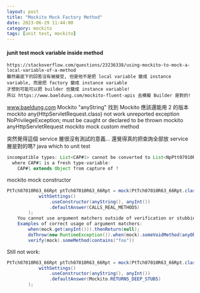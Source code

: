 ```yaml
---
layout: post
title: "Mockito Mock Factory Method"
date: 2023-06-29 11:44:00
category: mockito
tags: [unit test, mockito]
---
```


#### junit test mock variable inside method
	https://stackoverflow.com/questions/23236338/using-mockito-to-mock-a-local-variable-of-a-method
	雖然最底下的回答沒有被接受, 但是他不是把 local variable 變成 instance variable, 而是把 factory 變成 instance variable
	才想到可能可以把 builder 也變成 instance variable!
	所以 https://www.baeldung.com/mockito-fluent-apis 去模擬 Builder 是對的!
www.baeldung.com Mockito "anyString"
找到 Mockito 應該還能用 2 的版本
mockito any(HttpServletRequest.class) not work
	unreported exception NoPrivilegeException; must be caught or declared to be thrown
mockito anyHttpServletRequest
mockito mock custom method

突然覺得這個 service 層很沒有測試的意義...
	還覺得真的把查詢全部放 service 層是對的嗎?
java which to unit test

```java
incompatible types: List<CAP#1> cannot be converted to List<NpPtt07010R612Bean>
  where CAP#1 is a fresh type-variable:
    CAP#1 extends Object from capture of ?
```

mockito mock constructor

```java
PtTch07010R63_66Rpt ptTch07010R63_66Rpt = mock(PtTch07010R63_66Rpt.class,
			withSettings()
				.useConstructor(anyString(), anyInt())
				.defaultAnswer(CALLS_REAL_METHODS)
		);
	You cannot use argument matchers outside of verification or stubbing.
	Examples of correct usage of argument matchers:
	    when(mock.get(anyInt())).thenReturn(null);
	    doThrow(new RuntimeException()).when(mock).someVoidMethod(anyObject());
	    verify(mock).someMethod(contains("foo"))
```

Still not work:  
```java
PtTch07010R63_66Rpt ptTch07010R63_66Rpt = mock(PtTch07010R63_66Rpt.class,
			withSettings()
				.useConstructor(anyString(), anyInt())
				.defaultAnswer(Mockito.RETURNS_DEEP_STUBS)
		);
```

[jekyll]: http://jekyllrb.com
[jekyll-gh]: https://github.com/jekyll/jekyll
[jekyll-help]: https://github.com/jekyll/jekyll-help


